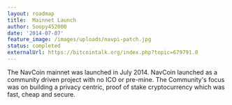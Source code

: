 ```yaml
---
layout: roadmap
title:  Mainnet Launch
author: Soopy452000
date: '2014-07-07'
feature_image: /images/uploads/navpi-patch.jpg
status: completed
externalUrl: https://bitcointalk.org/index.php?topic=679791.0
---
```


The NavCoin mainnet was launched in July 2014. NavCoin launched as a community driven project with no ICO or pre-mine. The Community's focus was on building a privacy centric, proof of stake cryptocurrency which was fast, cheap and secure.
